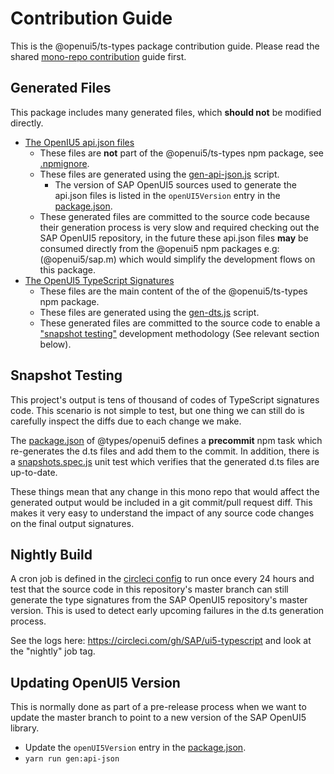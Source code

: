 # Contribution Guide

This is the @openui5/ts-types package contribution guide.
Please read the shared [mono-repo contribution](../../CONTRIBUTING.md) guide first.

## Generated Files

This package includes many generated files, which **should not** be modified directly.

- [The OpenIU5 api.json files](./input)
  - These files are **not** part of the @openui5/ts-types npm package, see [.npmignore](./.npmignore).
  - These files are generated using the [gen-api-json.js](./scripts/gen-api-json.js) script.
    - The version of SAP OpenUI5 sources used to generate the api.json files is listed in the `openUI5Version`
      entry in the [package.json](./package.json).
  - These generated files are committed to the source code because their generation process is very slow
    and required checking out the SAP OpenUI5 repository, in the future these api.json files
    **may** be consumed directly from the @openui5 npm packages e.g: (@openui5/sap.m) which would simplify
    the development flows on this package.
- [The OpenUI5 TypeScript Signatures](./types)
  - These files are the main content of the of the @openui5/ts-types npm package.
  - These files are generated using the [gen-dts.js](./scripts/gen-dts.js) script.
  - These generated files are committed to the source code to enable a ["snapshot testing"](https://jestjs.io/docs/en/snapshot-testing)
    development methodology (See relevant section below).

## Snapshot Testing

This project's output is tens of thousand of codes of TypeScript signatures code.
This scenario is not simple to test, but one thing we can still do is carefully inspect the diffs
due to each change we make.

The [package.json](./package.json) of @types/openui5 defines a **precommit** npm task
which re-generates the d.ts files and add them to the commit.
In addition, there is a [snapshots.spec.js](./test/snapshots.spec.js) unit test which
verifies that the generated d.ts files are up-to-date.

These things mean that any change in this mono repo that would affect the generated output
would be included in a git commit/pull request diff. This makes it very easy to understand
the impact of any source code changes on the final output signatures.

## Nightly Build

A cron job is defined in the [circleci config](../../.circleci/config.yml) to run once every 24 hours
and test that the source code in this repository's master branch can still generate the type signatures
from the SAP OpenUI5 repository's master version. This is used to detect early upcoming failures
in the d.ts generation process.

See the logs here: https://circleci.com/gh/SAP/ui5-typescript and look at the "nightly" job tag.

## Updating OpenUI5 Version

This is normally done as part of a pre-release process when we want
to update the master branch to point to a new version of the SAP OpenUI5 library.

- Update the `openUI5Version` entry in the [package.json](./package.json).
- `yarn run gen:api-json`
